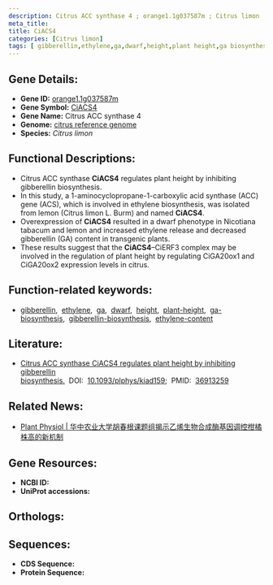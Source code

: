 ```yaml
---
description: Citrus ACC synthase 4 ; orange1.1g037587m ; Citrus limon
meta_title:
title: CiACS4
categories: [Citrus limon]
tags: [ gibberellin,ethylene,ga,dwarf,height,plant height,ga biosynthesis,gibberellin biosynthesis,ethylene content ]
---
```


## Gene Details:
- **Gene ID:** [orange1.1g037587m]()
- **Gene Symbol:** <u>CiACS4</u>
- **Gene Name:** Citrus ACC synthase 4
- **Genome:** [citrus reference genome](https://www.nature.com/articles/ng.2472)
- **Species:** *Citrus limon*

## Functional Descriptions:
   - Citrus ACC synthase **CiACS4** regulates plant height by inhibiting gibberellin biosynthesis.
   - In this study, a 1-aminocyclopropane-1-carboxylic acid synthase (ACC) gene (ACS), which is involved in ethylene biosynthesis, was isolated from lemon (Citrus limon L. Burm) and named **CiACS4**.
   - Overexpression of **CiACS4** resulted in a dwarf phenotype in Nicotiana tabacum and lemon and increased ethylene release and decreased gibberellin (GA) content in transgenic plants.
   - These results suggest that the **CiACS4**–CiERF3 complex may be involved in the regulation of plant height by regulating CiGA20ox1 and CiGA20ox2 expression levels in citrus.

## Function-related keywords:
   - [gibberellin](/tags/gibberellin/),&nbsp;&nbsp;[ethylene](/tags/ethylene/),&nbsp;&nbsp;[ga](/tags/ga/),&nbsp;&nbsp;[dwarf](/tags/dwarf/),&nbsp;&nbsp;[height](/tags/height/),&nbsp;&nbsp;[plant-height](/tags/plant-height/),&nbsp;&nbsp;[ga-biosynthesis](/tags/ga-biosynthesis/),&nbsp;&nbsp;[gibberellin-biosynthesis](/tags/gibberellin-biosynthesis/),&nbsp;&nbsp;[ethylene-content](/tags/ethylene-content/)

## Literature:
   - [Citrus ACC synthase CiACS4 regulates plant height by inhibiting gibberellin biosynthesis.](https://doi.org/10.1093/plphys/kiad159)&nbsp;&nbsp;DOI:&nbsp;&nbsp;[10.1093/plphys/kiad159](https://doi.org/10.1093/plphys/kiad159);&nbsp;&nbsp;PMID:&nbsp;&nbsp;[36913259](https://pubmed.ncbi.nlm.nih.gov/36913259/)

## Related News:
   - [Plant Physiol | 华中农业大学胡春根课题组揭示乙烯生物合成酶基因调控柑橘株高的新机制](https://mp.weixin.qq.com/s?__biz=MzU3ODY3MDM0NA==&mid=2247532815&idx=2&sn=d54e44ef66ee45d298abc1373ab08bdd&chksm=fc3d0f9d7772920f7ef48f571b78771a41f3fa9e19ddf1962ae90fa0f08c1c2651656d8d3d1e&scene=27#wechat_redirect)

## Gene Resources:
- **NCBI ID:**  [](https://www.ncbi.nlm.nih.gov/gene/?term=)
- **UniProt accessions:**  [](https://www.uniprot.org/uniprotkb//entry)

## Orthologs:

## Sequences:
- **CDS Sequence:**
- **Protein Sequence:**
